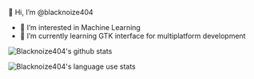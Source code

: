 👋 Hi, I’m @blacknoize404
- 👀 I’m interested in Machine Learning
- 🌱 I’m currently learning GTK interface for multiplatform development


![Blacknoize404's github stats](https://github-readme-stats.vercel.app/api?username=blacknoize404&theme=gruvbox&show_icons=true)

![Blacknoize404's language use stats](https://github-readme-stats.vercel.app/api/top-langs/?username=blacknoize404&layout=compact)


<!---
blacknoize404/blacknoize404 is a ✨ special ✨ repository because its `README.md` (this file) appears on your GitHub profile.
You can click the Preview link to take a look at your changes.
--->
